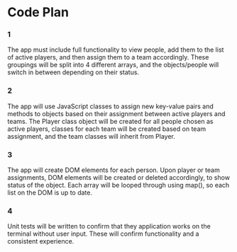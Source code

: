 # Code Plan

### 1

The app must include full functionality to view people, add them to the list of active players, and then assign them to a team accordingly. These groupings will be split into 4 different arrays, and the objects/people will switch in between depending on their status.

### 2

The app will use JavaScript classes to assign new key-value pairs and methods to objects based on their assignment between active players and teams. The Player class object will be created for all people chosen as active players, classes for each team will be created based on team assignment, and the team classes will inherit from Player.

### 3

The app will create DOM elements for each person. Upon player or team assignments, DOM elements will be created or deleted accordingly, to show status of the object. Each array will be looped through using map(), so each list on the DOM is up to date.

### 4

Unit tests will be written to confirm that they application works on the terminal without user input. These will confirm functionality and a consistent experience.
